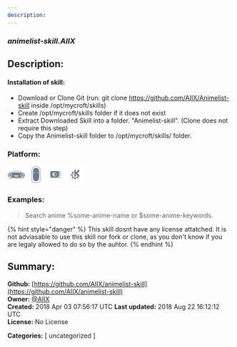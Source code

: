 ```yaml
---
description: 
---
```


### _animelist-skill.AIIX_  
## Description:  
#### Installation of skill:
* Download or Clone Git (run: git clone https://github.com/AIIX/Animelist-skill inside /opt/mycroft/skills)
* Create /opt/mycroft/skills folder if it does not exist
* Extract Downloaded Skill into a folder. "Animelist-skill". (Clone does not require this step)
* Copy the Animelist-skill folder to /opt/mycroft/skills/ folder.  
  
  
### Platform:  
 ![Mark I](../.gitbook/assets/mark-1-icon.png)  ![Mark II](../.gitbook/assets/mark-2-icon.png)  ![Picroft](../.gitbook/assets/picroft-icon.png)  ![plasmoid](../.gitbook/assets/kde.png)   
### Examples:  
> Search anime %some-anime-name or $some-anime-keywords.  
  
{% hint style="danger" %}
This skill dosnt have any license attatched. It is not adviasable to use this skill nor fork or clone, as you don't know if you are legaly allowed to do so by the auhtor.
{% endhint %}
  
## Summary:  
**Github:** [https://github.com/AIIX/animelist-skill](https://github.com/AIIX/animelist-skill)  
**Owner:** [@AIIX](https://github.com/AIIX)  
**Created:** 2018 Apr 03 07:56:17 UTC  **Last updated:** 2018 Aug 22 16:12:12 UTC  
**License:** No License  
  
**Categories:** [ uncategorized ]   
